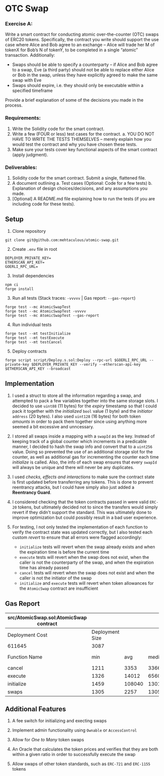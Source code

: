 # OTC Swap

### Exercise A:

Write a smart contract for conducting atomic over-the-counter (OTC) swaps of ERC20 tokens. Specifically, the contract you write should support the use case where Alice and Bob agree to an exchange – Alice will trade her M of tokenX for Bob’s N of tokenY, to be completed in a single “atomic” transaction. Additionally:

- Swaps should be able to specify a counterparty – if Alice and Bob agree to a swap, Eve (a third party) should not be able to replace either Alice or Bob in the swap, unless they have explicitly agreed to make the same swap with Eve
- Swaps should expire, i.e. they should only be executable within a specified timeframe

Provide a brief explanation of some of the decisions you made in the process.

### Requirements:

1. Write the Solidity code for the smart contract.
2. Write a few (FOUR or less) test cases for the contract.
   a. YOU DO NOT HAVE TO WRITE THE TESTS THEMSELVES – merely explain how you would test the contract and why you have chosen these tests.
3. Make sure your tests cover key functional aspects of the smart contract (apply judgment).

### Deliverables:

1. Solidity code for the smart contract. Submit a single, flattened file.
2. A document outlining
   a. Test cases (Optional: Code for a few tests)
   b. Explanation of design choices/decisions, and any assumptions you made.
3. [Optional] A README.md file explaining how to run the tests (if you are including code for these tests).

## Setup

1. Clone repository

```
git clone git@github.com:mehtaculous/atomic-swap.git
```

2. Create `.env` file in root

```
DEPLOYER_PRIVATE_KEY=
ETHERSCAN_API_KEY=
GOERLI_RPC_URL=
```

3. Install dependencies

```
npm ci
forge install
```

3. Run all tests (Stack traces: `-vvvvv` | Gas report: `--gas-report`)

```
forge test --mc AtomicSwapTest
forge test --mc AtomicSwapTest -vvvvv
forge test --mc AtomicSwapTest --gas-report
```

4. Run individual tests

```
forge test --mt testInitialize
forge test --mt testExecute
forge test --mt testCancel
```

5. Deploy contracts

```
forge script script/Deploy.s.sol:Deploy --rpc-url $GOERLI_RPC_URL --private-key $DEPLOYER_PRIVATE_KEY --verify --etherscan-api-key $ETHERSCAN_API_KEY --broadcast
```

## Implementation

1. I used a struct to store all the information regarding a swap, and attempted to pack a few variables together into the same storage slots. I decided to use `uint88` (11 bytes) for the _expiry_ timestamp so that I could pack it together with the _initialized_ `bool` value (1 byte) and the _initiator_ `address` (20 bytes). I also used `uint128` (16 bytes) for both token _amounts_ in order to pack them together since using anything more seemed a bit excessive and unncessary.

2. I stored all swaps inside a mapping with a `swapId` as the key. Instead of keeping track of a global counter which increments in a predicable manner, I decided to hash the swap info and convert that to a `uint256` value. Doing so prevented the use of an additional storage slot for the counter, as well as additional gas for incrementing the counter each time _initialize_ is called. Also, the info of each swap ensures that every `swapId` will always be unique and there will never be any duplicates.

3. I used _checks, effects and interactions_ to make sure the contract state is first updated before transferring any tokens. This is done to prevent reentrancy attacks, but I could have simply also just added a **Reentrancy Guard**.

4. I considered checking that the token contracts passed in were valid `ERC-20` tokens, but ultimately decided not to since the transfers would simply revert if they didn't support the standard. This was ultimately done to improve optimization but could possibly result in a bad user experience.

5. For testing, I not only tested the implementation of each function to verify the contract state was updated correctly, but I also tested each custom _revert_ to ensure that all errors were flagged accordingly:
   - `initialize` tests will revert when the swap already exists and when the expiration time is before the current time
   - `execute` tests will revert when the swap does not exist, when the caller is not the counterparty of the swap, and when the expiration time has already passed
   - `cancel` tests will revert when the swap does not exist and when the caller is not the initiator of the swap
   - `initialize` and `execute` tests will revert when token allowances for the `AtomicSwap` contract are insufficient

## Gas Report

| src/AtomicSwap.sol:AtomicSwap contract |                 |        |        |        |         |
| -------------------------------------- | --------------- | ------ | ------ | ------ | ------- |
| Deployment Cost                        | Deployment Size |        |        |        |         |
| 611645                                 | 3087            |        |        |        |         |
| Function Name                          | min             | avg    | median | max    | # calls |
| cancel                                 | 1211            | 3353   | 3366   | 5472   | 4       |
| execute                                | 1326            | 14012  | 6560   | 49526  | 5       |
| initialize                             | 1459            | 108040 | 130191 | 130191 | 12      |
| swaps                                  | 1305            | 2257   | 1305   | 11305  | 42      |

## Additional Features

1. A fee switch for initializing and execting swaps

2. Implement admin functionality using `Ownable` or `AccessControl`

3. Allow for _One to Many_ token swaps

4. An Oracle that calculates the token prices and verifies that they are both within a given ratio in order to successfully execute the swap

5. Allow swaps of other token standards, such as `ERC-721` and `ERC-1155` tokens
